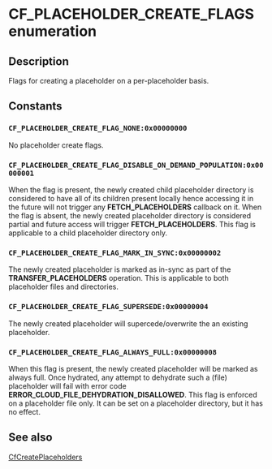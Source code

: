 # CF_PLACEHOLDER_CREATE_FLAGS enumeration

## Description

Flags for creating a placeholder on a per-placeholder basis.

## Constants

### `CF_PLACEHOLDER_CREATE_FLAG_NONE:0x00000000`

No placeholder create flags.

### `CF_PLACEHOLDER_CREATE_FLAG_DISABLE_ON_DEMAND_POPULATION:0x00000001`

When the flag is present, the newly created child placeholder directory is considered to have all of its children present locally hence accessing it in the future will not trigger any **FETCH_PLACEHOLDERS** callback on it. When the flag is absent, the newly created placeholder directory is considered partial and future access will trigger **FETCH_PLACEHOLDERS**. This flag is applicable to a child placeholder directory only.

### `CF_PLACEHOLDER_CREATE_FLAG_MARK_IN_SYNC:0x00000002`

The newly created placeholder is marked as in-sync as part of the **TRANSFER_PLACEHOLDERS** operation. This is applicable to both placeholder files and directories.

### `CF_PLACEHOLDER_CREATE_FLAG_SUPERSEDE:0x00000004`

The newly created placeholder will supercede/overwrite the an existing placeholder.

### `CF_PLACEHOLDER_CREATE_FLAG_ALWAYS_FULL:0x00000008`

When this flag is present, the newly created placeholder will be marked as always full. Once hydrated, any attempt to dehydrate such a (file) placeholder will fail with error code **ERROR_CLOUD_FILE_DEHYDRATION_DISALLOWED**. This flag is enforced on a placeholder file only. It can be set on a placeholder directory, but it has no effect.

## See also

[CfCreatePlaceholders](https://learn.microsoft.com/windows/win32/api/cfapi/nf-cfapi-cfcreateplaceholders)